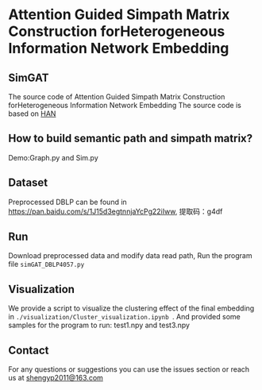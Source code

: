 # Attention Guided Simpath Matrix Construction forHeterogeneous Information Network Embedding

## SimGAT
The source code of Attention Guided Simpath Matrix Construction forHeterogeneous Information Network Embedding
The source code is based on [HAN](https://github.com/Jhy1993/HAN)

## How to build semantic path and simpath matrix?
Demo:Graph.py and Sim.py

## Dataset
Preprocessed DBLP can be found in https://pan.baidu.com/s/1J15d3egtnnjaYcPg22iIww, 提取码：g4df

## Run
Download preprocessed data and modify data read path,
Run the program file ```simGAT_DBLP4057.py ```

## Visualization

We provide a script to visualize the clustering effect of the final embedding in ```./visualization/Cluster_visualization.ipynb ```. And provided some samples for the program to run: test1.npy and test3.npy

## Contact

For any questions or suggestions you can use the issues section or reach us at shengyp2011@163.com
